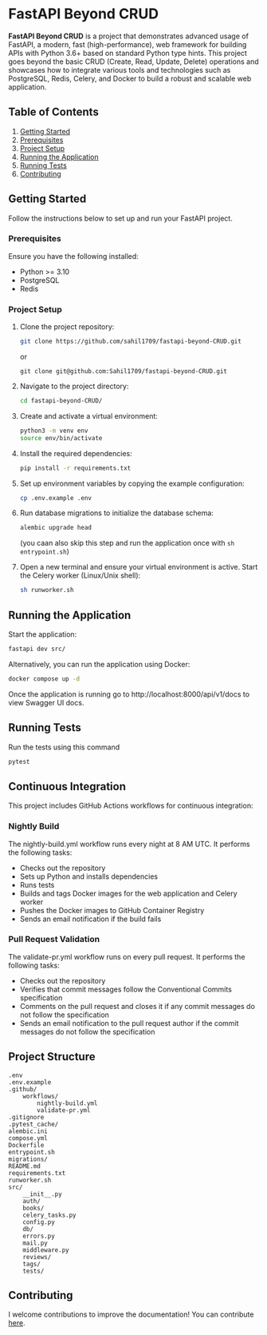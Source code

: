 # FastAPI Beyond CRUD 

**FastAPI Beyond CRUD** is a project that demonstrates advanced usage of FastAPI, a modern, fast (high-performance), web framework for building APIs with Python 3.6+ based on standard Python type hints. This project goes beyond the basic CRUD (Create, Read, Update, Delete) operations and showcases how to integrate various tools and technologies such as PostgreSQL, Redis, Celery, and Docker to build a robust and scalable web application.


## Table of Contents

1. [Getting Started](#getting-started)
2. [Prerequisites](#prerequisites)
3. [Project Setup](#project-setup)
4. [Running the Application](#running-the-application)
5. [Running Tests](#running-tests)
6. [Contributing](#contributing)

## Getting Started
Follow the instructions below to set up and run your FastAPI project.

### Prerequisites
Ensure you have the following installed:

- Python >= 3.10
- PostgreSQL
- Redis

### Project Setup
1. Clone the project repository:
    ```bash
    git clone https://github.com/sahil1709/fastapi-beyond-CRUD.git
    ```
   or
   ```
   git clone git@github.com:Sahil1709/fastapi-beyond-CRUD.git
   ```
2. Navigate to the project directory:
    ```bash
    cd fastapi-beyond-CRUD/
    ```

3. Create and activate a virtual environment:
    ```bash
    python3 -m venv env
    source env/bin/activate
    ```

4. Install the required dependencies:
    ```bash
    pip install -r requirements.txt
    ```

5. Set up environment variables by copying the example configuration:
    ```bash
    cp .env.example .env
    ```

6. Run database migrations to initialize the database schema:
    ```bash
    alembic upgrade head
    ```
    (you caan also skip this step and run the application once with `sh entrypoint.sh`)

7. Open a new terminal and ensure your virtual environment is active. Start the Celery worker (Linux/Unix shell):
    ```bash
    sh runworker.sh
    ```

## Running the Application
Start the application:

```bash
fastapi dev src/
```
Alternatively, you can run the application using Docker:
```bash
docker compose up -d
```

Once the application is running go to http://localhost:8000/api/v1/docs to view Swagger UI docs.

## Running Tests
Run the tests using this command
```bash
pytest
```

## Continuous Integration
This project includes GitHub Actions workflows for continuous integration:

### Nightly Build
The nightly-build.yml workflow runs every night at 8 AM UTC. It performs the following tasks:

- Checks out the repository
- Sets up Python and installs dependencies
- Runs tests
- Builds and tags Docker images for the web application and Celery worker
- Pushes the Docker images to GitHub Container Registry
- Sends an email notification if the build fails

### Pull Request Validation
The validate-pr.yml workflow runs on every pull request. It performs the following tasks:

- Checks out the repository
- Verifies that commit messages follow the Conventional Commits specification
- Comments on the pull request and closes it if any commit messages do not follow the specification
- Sends an email notification to the pull request author if the commit messages do not follow the specification

## Project Structure
```
.env
.env.example
.github/
    workflows/
        nightly-build.yml
        validate-pr.yml
.gitignore
.pytest_cache/
alembic.ini
compose.yml
Dockerfile
entrypoint.sh
migrations/
README.md
requirements.txt
runworker.sh
src/
    __init__.py
    auth/
    books/
    celery_tasks.py
    config.py
    db/
    errors.py
    mail.py
    middleware.py
    reviews/
    tags/
    tests/
```

## Contributing
I welcome contributions to improve the documentation! You can contribute [here](https://github.com/sahil1709/fastapi-beyond-crud).
